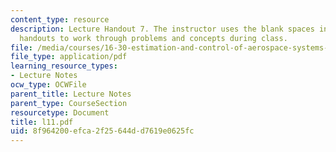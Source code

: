 ```yaml
---
content_type: resource
description: Lecture Handout 7. The instructor uses the blank spaces in these lecture
  handouts to work through problems and concepts during class.
file: /media/courses/16-30-estimation-and-control-of-aerospace-systems-spring-2004/8f964200efca2f25644dd7619e0625fc_l11.pdf
file_type: application/pdf
learning_resource_types:
- Lecture Notes
ocw_type: OCWFile
parent_title: Lecture Notes
parent_type: CourseSection
resourcetype: Document
title: l11.pdf
uid: 8f964200-efca-2f25-644d-d7619e0625fc
---
```

